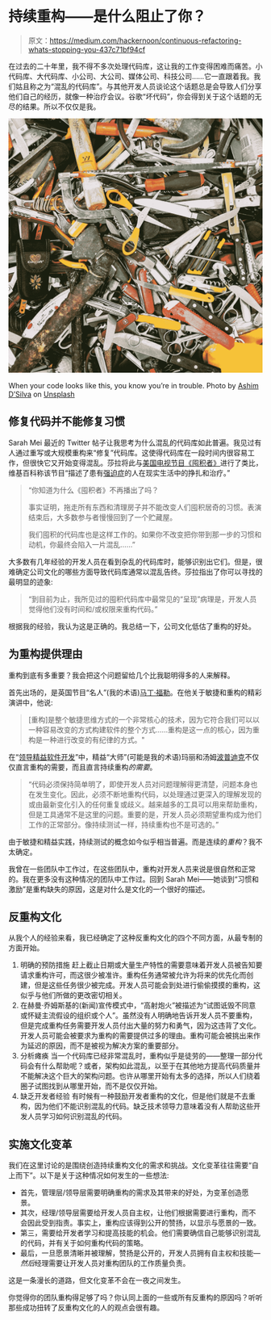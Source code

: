 # 持续重构——是什么阻止了你？

> 原文：<https://medium.com/hackernoon/continuous-refactoring-whats-stopping-you-437c71bf94cf>

在过去的二十年里，我不得不多次处理代码库，这让我的工作变得困难而痛苦。小代码库、大代码库、小公司、大公司、媒体公司、科技公司……它一直跟着我。我们姑且称之为“混乱的代码库”。与其他开发人员谈论这个话题总是会导致人们分享他们自己的经历，就像一种治疗会议。谷歌“坏代码”，你会得到关于这个话题的无尽的结果。所以不仅仅是我。

![](img/caacd658ab835349d1b36ab9400a4048.png)

When your code looks like this, you know you’re in trouble. Photo by [Ashim D’Silva](https://unsplash.com/photos/Kw_zQBAChws?utm_source=unsplash&utm_medium=referral&utm_content=creditCopyText) on [Unsplash](https://unsplash.com/search/photos/mess?utm_source=unsplash&utm_medium=referral&utm_content=creditCopyText)

## 修复代码并不能修复习惯

Sarah Mei 最近的 Twitter 帖子让我思考为什么混乱的代码库如此普遍。我见过有人通过重写或大规模重构来“修复”代码库。这使得代码库在一段时间内很容易工作，但很快它又开始变得混乱。莎拉将此与[美国电视节目《囤积者》](https://en.wikipedia.org/wiki/Hoarders)进行了类比，维基百科称该节目“描述了患有[强迫症](https://en.wikipedia.org/wiki/Compulsive_hoarding)的人在现实生活中的挣扎和治疗。”

> “你知道为什么《囤积者》不再播出了吗？
> 
> 事实证明，拖走所有东西和清理房子并不能改变人们囤积居奇的习惯。表演结束后，大多数参与者慢慢回到了一个贮藏屋。
> 
> 我们囤积的代码库也是这样工作的。如果你不改变把你带到那一步的习惯和动机，你最终会陷入一片混乱……”

大多数有几年经验的开发人员在看到杂乱的代码库时，能够识别出它们。但是，很难确定公司文化的哪些方面导致代码库通常以混乱告终。莎拉指出了你可以寻找的最明显的迹象:

> “到目前为止，我所见过的囤积代码库中最常见的“呈现”病理是，开发人员觉得他们没有时间和/或权限来重构代码。”

根据我的经验，我认为这是正确的。我总结一下，公司文化低估了重构的好处。

## 为重构提供理由

重构到底有多重要？我会把这个问题留给几个比我聪明得多的人来解释。

首先出场的，是英国节目“名人”(我的术语)[马丁·福勒](https://martinfowler.com/aboutMe.html)。在他关于敏捷和重构的精彩演讲中，他说:

> [重构]是整个敏捷思维方式的一个非常核心的技术，因为它符合我们可以以一种容易改变的方式构建软件的整个方式……重构是这一点的核心，因为重构是一种进行改变的有纪律的方式。"

在“[领导精益软件开发](https://www.amazon.com/Leading-Lean-Software-Development-Results/dp/0321620704)”中，精益“大师”(可能是我的术语)玛丽和汤姆[波普迪克](http://www.poppendieck.com/)不仅仅直言重构的需要，而且直言持续重构*的需要*。

> “代码必须保持简单明了，即使开发人员对问题理解得更清楚，问题本身也在发生变化。因此，必须不断地重构代码，以处理通过更深入的理解发现的或由最新变化引入的任何重复或歧义。越来越多的工具可以用来帮助重构，但是工具通常不是这里的问题。重要的是，开发人员必须期望重构成为他们工作的正常部分。像持续测试一样，持续重构也不是可选的。”

由于敏捷和精益实践，持续测试的概念如今似乎相当普遍。而是连续的*重构*？我不太确定。

我曾在一些团队中工作过，在这些团队中，重构对开发人员来说是很自然和正常的。我在更多没有这种情况的团队中工作过。回到 Sarah Mei——她谈到“习惯和激励”是重构缺失的原因，这是对什么是文化的一个很好的描述。

## 反重构文化

从我个人的经验来看，我已经确定了这种反重构文化的四个不同方面，从最专制的方面开始。

1.  明确的预防措施
    赶上截止日期或大量生产特性的需要意味着开发人员被告知要请求重构许可，而这很少被准许。重构任务通常被允许为将来的优先化而创建，但是这些任务很少被完成。开发人员可能会到处进行偷偷摸摸的重构，这似乎与他们所做的更改密切相关。
2.  在赫曼·乔姆斯基的(新闻)宣传模式中，“高射炮火”被描述为“试图诋毁不同意或怀疑主流假设的组织或个人”。虽然没有人明确地告诉开发人员不要重构，但是完成重构任务需要开发人员付出大量的努力和勇气，因为这违背了文化。开发人员可能会被要求为重构的需要提供过多的理由。重构可能会被挑出来作为延迟的原因，而不是被视为解决方案的重要部分。
3.  分析瘫痪
    当一个代码库已经非常混乱时，重构似乎是徒劳的——整理一部分代码会有什么帮助呢？或者，架构如此混乱，以至于在其他地方提高代码质量并不能解决这个巨大的架构问题。也许从哪里开始有太多的选择，所以人们绕着圈子试图找到从哪里开始，而不是仅仅开始。
4.  缺乏开发者经验
    有时候有一种鼓励开发者重构的文化，但是他们就是不去重构，因为他们不能识别混乱的代码。缺乏技术领导力意味着没有人帮助这些开发人员学习如何识别混乱的代码。

## 实施文化变革

我们在这里讨论的是围绕创造持续重构文化的需求和挑战。文化变革往往需要“自上而下”。以下是关于这种情况如何发生的一些想法:

*   首先，管理层/领导层需要明确重构的需求及其带来的好处，为变革创造愿景。
*   其次，经理/领导层需要给开发人员自主权，让他们根据需要进行重构，而不会因此受到指责。事实上，重构应该得到公开的赞扬，以显示与愿景的一致。
*   第三，需要给开发者学习和提高技能的机会。他们需要确信自己能够识别混乱的代码，并有关于如何重构代码的策略。
*   最后，一旦愿景清晰并被理解，赞扬是公开的，开发人员拥有自主权和技能— *然后*经理需要让开发人员对重构团队的工作质量负责。

这是一条漫长的道路，但文化变革不会在一夜之间发生。

你觉得你的团队重构得足够了吗？你认同上面的一些或所有反重构的原因吗？听听那些成功扭转了反重构文化的人的观点会很有趣。